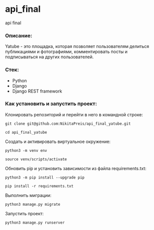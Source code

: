 # api_final
api final

### Описание:

Yatube - это площадка, которая позволяет пользователям делиться публикациями и фотографиями, комментировать посты и подписываться на других пользователей.

### Стек:
* Python
* Django
* Django REST framework

### Как установить и запустить проект:

Клонировать репозиторий и перейти в него в командной строке:

```
git clone git@github.com:NikitaPreis/api_final_yatube.git
```

```
cd api_final_yatube
```

Cоздать и активировать виртуальное окружение:

```
python3 -m venv env
```

```
source venv/scripts/activate
```

Обновить pip и установить зависимости из файла requirements.txt:

```
python3 -m pip install --upgrade pip
```

```
pip install -r requirements.txt
```

Выполнить миграции:

```
python3 manage.py migrate
```

Запустить проект:

```
python3 manage.py runserver
```
